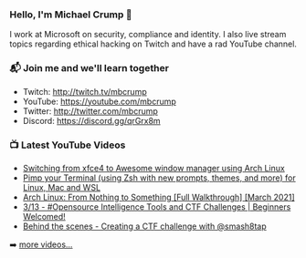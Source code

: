### Hello, I'm Michael Crump 👋

I work at Microsoft on security, compliance and identity. I also live stream topics regarding ethical hacking on Twitch and have a rad YouTube channel. 

### 📬 Join me and we'll learn together

- Twitch: http://twitch.tv/mbcrump
- YouTube: https://youtube.com/mbcrump
- Twitter: http://twitter.com/mbcrump
- Discord: https://discord.gg/qrGrx8m

### 📺 Latest YouTube Videos

<!-- YOUTUBE:START -->
- [Switching from xfce4 to Awesome window manager using Arch Linux](https://www.youtube.com/watch?v=qp2F3AcbYrQ)
- [Pimp your Terminal (using Zsh with new prompts, themes, and more) for Linux, Mac and WSL](https://www.youtube.com/watch?v=JT6QXppPRVc)
- [Arch Linux: From Nothing to Something [Full Walkthrough] [March 2021]](https://www.youtube.com/watch?v=bWfX3kbVV7Q)
- [3/13 - #Opensource Intelligence Tools and CTF Challenges | Beginners Welcomed!](https://www.youtube.com/watch?v=9Z7rk2e8R8Q)
- [Behind the scenes - Creating a CTF challenge with @smash8tap](https://www.youtube.com/watch?v=PpGF_t4weQk)
<!-- YOUTUBE:END -->

➡️ [more videos...](https://youtube.com/mbcrump)

